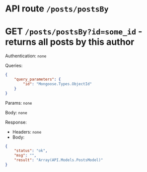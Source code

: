 # API route `/posts/postsBy`

# GET `/posts/postsBy?id=some_id` - returns all posts by this author

Authentication: `none`

Queries: 
```json
{
	"query_parameters": {
		"id": "Mongoose.Types.ObjectId"
	}
}
```


Params: `none`

Body: `none`

Response: 
- Headers: `none`
- Body: 
```json
{
	"status": "ok",
	"msg": "",
	"result": "Array(API.Models.PostsModel)"
}
```
